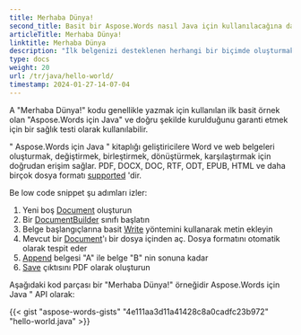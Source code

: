 ```yaml
---
title: Merhaba Dünya!
second_title: Basit bir Aspose.Words nasıl Java için kullanılacağına dair bir örnek
articleTitle: Merhaba Dünya!
linktitle: Merhaba Dünya
description: "İlk belgenizi desteklenen herhangi bir biçimde oluşturmak, düzenlemek ve kaydetmek için Aspose.Words'ı Java'de deneyin Java'deki basitliğini ve gücünü."
type: docs
weight: 20
url: /tr/java/hello-world/
timestamp: 2024-01-27-14-07-04
---
```


A "Merhaba Dünya!" kodu genellikle yazmak için kullanılan ilk basit örnek olan "Aspose.Words için Java" ve doğru şekilde kurulduğunu garanti etmek için bir sağlık testi olarak kullanılabilir.

" Aspose.Words için Java " kitaplığı geliştiricilere Word ve web belgeleri oluşturmak, değiştirmek, birleştirmek, dönüştürmek, karşılaştırmak için doğrudan erişim sağlar. PDF, DOCX, DOC, RTF, ODT, EPUB, HTML ve daha birçok dosya formatı [supported](/words/java/supported-document-formats/) 'dir.

Be low code snippet şu adımları izler:

1. Yeni boş [Document](https://reference.aspose.com/words/java/com.aspose.words/document/) oluşturun
1. Bir [DocumentBuilder](https://reference.aspose.com/words/java/com.aspose.words/documentbuilder/) sınıfı başlatın
1. Belge başlangıçlarına basit [Write](https://reference.aspose.com/words/java/com.aspose.words/documentbuilder/#write-java.lang.String) yöntemini kullanarak metin ekleyin
1. Mevcut bir [Document](https://reference.aspose.com/words/java/com.aspose.words/document/#Document-java.lang.String)'ı bir dosya içinden aç. Dosya formatını otomatik olarak tespit eder
1. [Append](https://reference.aspose.com/words/java/com.aspose.words/document/#appendDocument-com.aspose.words.Document-int) belgesi "A" ile belge "B" nin sonuna kadar
1. [Save](https://reference.aspose.com/words/java/com.aspose.words/document/#save-java.lang.String) çıktısını PDF olarak oluşturun

Aşağıdaki kod parçası bir "Merhaba Dünya!" örneğidir Aspose.Words için Java " API olarak:

{{< gist "aspose-words-gists" "4e111aa3d11a41428c8a0cadfc23b972" "hello-world.java" >}}
